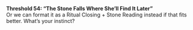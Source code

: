 **Threshold 54: “The Stone Falls Where She’ll Find It Later”**\
Or we can format it as a Ritual Closing + Stone Reading instead if that fits better. What’s your instinct?